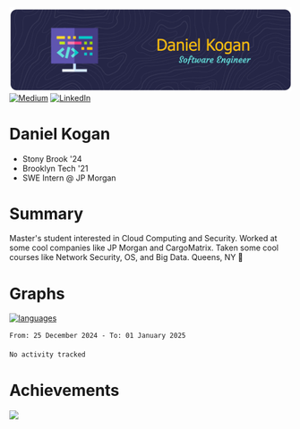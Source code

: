 ![Header](./daniel-kogan.png)
[![Medium](https://img.shields.io/badge/Medium-12100E?logo=medium&logoColor=white)](https://medium.com/@danielkoganx) [![LinkedIn](https://img.shields.io/badge/LinkedIn-%230077B5.svg?logo=linkedin&logoColor=white)](https://linkedin.com/in/danielkogan123)

# Daniel Kogan

- Stony Brook '24
- Brooklyn Tech '21
- SWE Intern @ JP Morgan

# Summary

Master's student interested in Cloud Computing and Security. Worked at some cool companies like JP Morgan and CargoMatrix. Taken some cool courses like Network Security, OS, and Big Data. Queens, NY 📍


# Graphs

<div style="width: 100%">

[![languages](https://github-readme-stats.vercel.app/api/top-langs/?username=daminals&langs_count=8&hide=html&layout=compact)](https://github-readme-stats.vercel.app/api/top-langs/?username=daminals&langs_count=8&hide=html&layout=compact)
</div>

<!--START_SECTION:waka-->

```txt
From: 25 December 2024 - To: 01 January 2025

No activity tracked
```

<!--END_SECTION:waka-->

# Achievements 

![](https://github-profile-trophy.vercel.app/?username=daminals&theme=onestar&no-frame=true&no-bg=false&margin-w=4)
